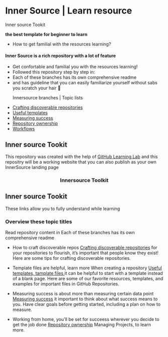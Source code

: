 

# Inner Source | Learn resource
Inner source Tookit

**the best template for beginner to learn**
- How to get familial with the resources learning?
     
#### Inner Source is a rich repository with a lot of feature 
   
- Get confortable and familial you with the resources learning!
- Followed this repository step by step in: 
- Each of these branches has its own comprehensive readme
- and has guideline that you can easily familiarize yourself without sabs you scratch your hair 💇

<ul>
   <p> Innersource  branches | Topic lists</p>
    <li><a href="discoverable/">Crafting discoverable repositories</a></li>
    <li><a href="templates/">Useful templates</a></li>
    <li><a href="metrics/">Measuring success</a></li>
    <li><a href="repo-ownership/">Repository ownership</a></li>
   <li><a href="workflows/">Workflows</a></li>
</ul>

## Inner source Tookit
This repository was created with the help of <a href="https://lab.github.com/">GitHub Learning Lab</a>
and this repositry will be a working website that you can also publish as your own InnerSource landing page

<h3 align='center' style="italic"><frame width="70" eight="70" text="bold" bg="green">Innersource Toolkit</h3>


## Inner source Tookit
These links allow you to fully understand while learning    

### Overview these topic titles
Read repository content in Each of these branches has its own comprehensive readme

- How to craft discoverable repos <a href="discoverable/">Crafting discoverable repositories</a> for your repositories to flourish, it’s important that people know they exist! Here are some tips for crafting discoverable repositories.

   
- Template files are helpful, learn more When creating a repository <a href="templates/"> Useful templates, tamplate files </a> it can be helpful to start with a template instead of a blank page. Here are some of our favorite resources, templates, and examples for important files in GitHub Repositories.

   
- Measuring success is about more than measuring certain data point <a href="metrics/"> Measuring success</a> it important to think about what success means to you. Have clear goals before getting started, including a plan on how to measure.

   
- Working from home, you'll be set for succeess wherever you decide to get the job done <a href="repo-ownership/"> Repository ownership</a> Managing Projects, to learn more.
